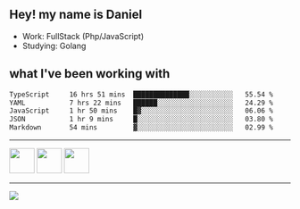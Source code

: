 ## Hey! my name is Daniel

- Work: FullStack (Php/JavaScript)
- Studying: Golang

## what I've been working with
<!--START_SECTION:waka-->

```txt
TypeScript     16 hrs 51 mins  ██████████████░░░░░░░░░░░   55.54 %
YAML           7 hrs 22 mins   ██████░░░░░░░░░░░░░░░░░░░   24.29 %
JavaScript     1 hr 50 mins    █▓░░░░░░░░░░░░░░░░░░░░░░░   06.06 %
JSON           1 hr 9 mins     █░░░░░░░░░░░░░░░░░░░░░░░░   03.80 %
Markdown       54 mins         ▓░░░░░░░░░░░░░░░░░░░░░░░░   02.99 %
```

<!--END_SECTION:waka-->
    

<hr>
<div>
    <img height="45" src="https://img.icons8.com/color/48/000000/nodejs.png"/>
    <img height="45" src="https://www.vectorlogo.zone/logos/golang/golang-ar21.svg">
    <img height="45" src="https://www.vectorlogo.zone/logos/nestjs/nestjs-icon.svg">
</div>
<hr>
<div>
    <a href="https://www.linkedin.com/in/daniel-lucas-bb7b82193/" target="_blank">
        <img src="https://img.shields.io/badge/LinkedIn-0077B5?style=for-the-badge&logo=linkedin&logoColor=white">
    </a>
</div>
